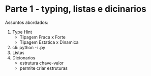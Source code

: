 # Parte 1 - typing, listas e dicinarios

Assuntos abordados:
1. Type Hint
    * Tipagem Fraca x Forte
    * Tipagem Estatica x Dinamica
2. cli: python -i <nome-do-arquivo>.py
3. Listas
4. Dicionarios
    * estrutura chave-valor
    * permite criar estruturas

